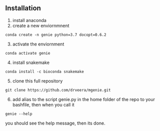 
## Installation
1. install anaconda 
2. create a new enviornmnent

`conda create -n genie python=3.7 docopt=0.6.2`

3. activate the enviornment

`conda activate genie`

4. install snakemake

`conda install -c bioconda snakemake`

5. clone this full repository

`git clone https://github.com/drveera/mgenie.git`

6. add alias to the script genie.py in the home folder of the repo to your bashfile, then when you call it

`genie --help`

you should see the help message, then its done. 
